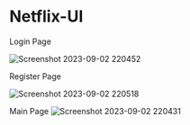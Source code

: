 # Netflix-UI


Login Page

![Screenshot 2023-09-02 220452](https://github.com/Suryab02/Netflix-UI/assets/115476816/d1dd0358-3da5-49c7-a693-e12ab674afe0)

Register Page

![Screenshot 2023-09-02 220518](https://github.com/Suryab02/Netflix-UI/assets/115476816/29e5448e-51fa-4162-b4f5-be9dc588861a)

Main Page
![Screenshot 2023-09-02 220431](https://github.com/Suryab02/Netflix-UI/assets/115476816/30787216-fed7-488e-ad25-521bfc5e93ae)
